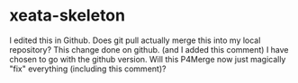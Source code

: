 # xeata-skeleton
I edited this in Github.  Does git pull actually merge this into my local repository?
This change done on github. (and I added this comment)
I have chosen to go with the github version.  Will this P4Merge now just magically "fix" everything (including this comment)?